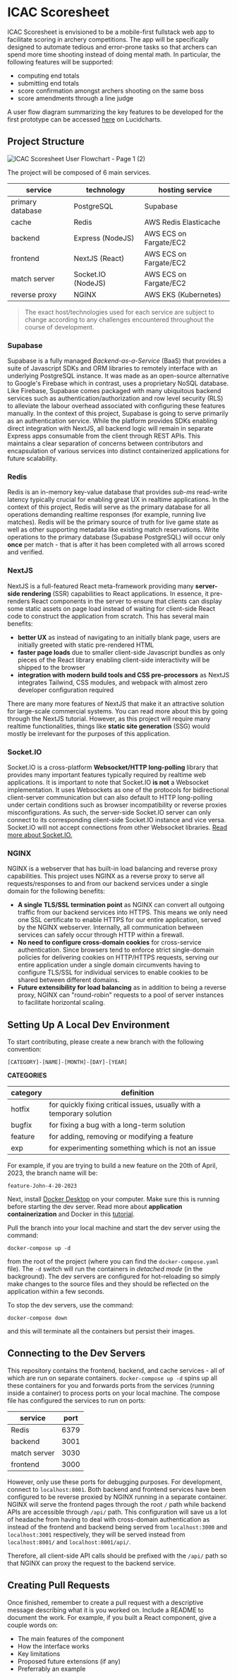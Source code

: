 # ICAC Scoresheet

ICAC Scoresheet is envisioned to be a mobile-first fullstack web app to facilitate scoring in archery competitions. The app will be specifically designed to automate tedious and error-prone tasks so that archers can spend more time shooting instead of doing mental math. In particular, the following features will be supported:
- computing end totals
- submitting end totals
- score confirmation amongst archers shooting on the same boss
- score amendments through a line judge

A user flow diagram summarizing the key features to be developed for the first prototype can be accessed [here](https://lucid.app/lucidchart/53149233-88d6-4a3e-afb4-5ee23f86edc6/edit?viewport_loc=4384%2C-1008%2C8388%2C4563%2C0_0&invitationId=inv_f0088e1f-dea4-40ec-9b89-0c3331b7934c) on Lucidcharts.


## Project Structure

![ICAC Scoresheet User Flowchart - Page 1 (2)](https://github.com/Levurmion/ICAC-Scoresheet/assets/122384242/baca3e81-dd5e-4f0d-8d3a-d05c3dd2ebe6)

The project will be composed of 6 main services.

<table>
  <thead>
    <th>service</th>
    <th>technology</th>
    <th>hosting service</th>
  </thead>
  <tbody>
    <tr>
      <td>primary database</td>
      <td>PostgreSQL</td>
      <td>Supabase</td>
    </tr>
    <tr>
      <td>cache</td>
      <td>Redis</td>
      <td>AWS Redis Elasticache</td>
    </tr>
    <tr>
      <td>backend</td>
      <td>Express (NodeJS)</td>
      <td>AWS ECS on Fargate/EC2</td>
    </tr>
    <tr>
      <td>frontend</td>
      <td>NextJS (React)</td>
      <td>AWS ECS on Fargate/EC2</td>
    </tr>
    <tr>
      <td>match server</td>
      <td>Socket.IO (NodeJS)</td>
      <td>AWS ECS on Fargate/EC2</td>
    </tr>
    <tr>
      <td>reverse proxy</td>
      <td>NGINX</td>
      <td>AWS EKS (Kubernetes)</td>
    </tr>
  </tbody>
</table>

> The exact host/technologies used for each service are subject to change according to any challenges encountered throughout the course of development.

### Supabase
Supabase is a fully managed *Backend-as-a-Service* (BaaS) that provides a suite of Javascript SDKs and ORM libraries to remotely interface with an underlying PostgreSQL instance. It was made as an open-source alternative to Google's Firebase which in contrast, uses a proprietary NoSQL database. Like Firebase, Supabase comes packaged with many ubiquitous backend services such as authentication/authorization and row level security (RLS) to alleviate the labour overhead associated with configuring these features manually. In the context of this project, Supabase is going to serve primarily as an authentication service. While the platform provides SDKs enabling direct integration with NextJS, all backend logic will remain in separate Express apps consumable from the client through REST APIs. This maintains a clear separation of concerns between contributors and encapsulation of various services into distinct containerized applications for future scalability.

### Redis
Redis is an in-memory key-value database that provides *sub-ms* read-write latency typically crucial for enabling great UX in realtime applications. In the context of this project, Redis will serve as the primary database for all operations demanding realtime responses (for example, running live matches). Redis will be the primary source of truth for live game state as well as other supporting metadata like existing match reservations. Write operations to the primary database (Supabase PostgreSQL) will occur only **once** per match - that is after it has been completed with all arrows scored and verified.

### NextJS
NextJS is a full-featured React meta-framework providing many **server-side rendering** (SSR) capabilities to React applications. In essence, it pre-renders React components in the server to ensure that clients can display some static assets on page load instead of waiting for client-side React code to construct the application from scratch. This has several main benefits:
- **better UX** as instead of navigating to an initially blank page, users are initially greeted with static pre-rendered HTML
- **faster page loads** due to smaller client-side Javascript bundles as only pieces of the React library enabling client-side interactivity will be shipped to the browser
- **integration with modern build tools and CSS pre-processors** as NextJS integrates Tailwind, CSS modules, and webpack with almost zero developer configuration required

There are many more features of NextJS that make it an attractive solution for large-scale commercial systems. You can read more about this by going through the NextJS tutorial. However, as this project will require many realtime functionalities, things like **static site generation** (SSG) would mostly be irrelevant for the purposes of this application.

### Socket.IO
Socket.IO is a cross-platform **Websocket/HTTP long-polling** library that provides many important features typically required by realtime web applications. It is important to note that Socket.IO **is not** a Websocket implementation. It uses Websockets as one of the protocols for bidirectional client-server communication but can also default to HTTP long-polling under certain conditions such as browser incompatibility or reverse proxies misconfigurations. As such, the server-side Socket.IO server can only connect to its corresponding client-side Socket.IO instance and vice versa. Socket.IO will not accept connections from other Websocket libraries. [Read more about Socket.IO.](https://socket.io/)

### NGINX
NGINX is a webserver that has built-in load balancing and reverse proxy capabilities. This project uses NGINX as a reverse proxy to serve all requests/responses to and from our backend services under a single domain for the following benefits:
- **A single TLS/SSL termination point** as NGINX can convert all outgoing traffic from our backend services into HTTPS. This means we only need one SSL certificate to enable HTTPS for our entire application, served by the NGINX webserver. Internally, all communication between services can safely occur through HTTP within a firewall.
- **No need to configure cross-domain cookies** for cross-service authentication. Since browsers tend to enforce strict single-domain policies for delivering cookies on HTTP/HTTPS requests, serving our entire application under a single domain circumvents having to configure TLS/SSL for individual services to enable cookies to be shared between different domains.
- **Future extensibility for load balancing** as in addition to being a reverse proxy, NGINX can "round-robin" requests to a pool of server instances to facilitate horizontal scaling.

## Setting Up A Local Dev Environment

To start contributing, please create a new branch with the following convention:

`[CATEGORY]-[NAME]-[MONTH]-[DAY]-[YEAR]`

**CATEGORIES**
<table>
  <thead>
    <th>category</th>
    <th>definition</th>
  </thead>
  <tbody>
    <tr>
      <td>hotfix</td>
      <td>for quickly fixing critical issues, usually with a temporary solution</td>
    </tr>
    <tr>
      <td>bugfix</td>
      <td>for fixing a bug with a long-term solution</td>
    </tr>
    <tr>
      <td>feature</td>
      <td>for adding, removing or modifying a feature</td>
    </tr>
    <tr>
      <td>exp</td>
      <td>for experimenting something which is not an issue</td>
    </tr>
  </tbody>
</table>

For example, if you are trying to build a new feature on the 20th of April, 2023, the branch name will be:

`feature-John-4-20-2023`

Next, install [Docker Desktop](https://www.docker.com/products/docker-desktop/) on your computer. Make sure this is running before starting the dev server. Read more about **application containerization** and Docker in this [tutorial](https://docs.docker.com/get-started/).

Pull the branch into your local machine and start the dev server using the command:

```
docker-compose up -d
```

from the root of the project (where you can find the `docker-compose.yaml` file). The `-d` switch will run the containers in *detached mode* (in the background). The dev servers are configured for hot-reloading so simply make changes to the source files and they should be reflected on the application within a few seconds.

To stop the dev servers, use the command:

```
docker-compose down
```

and this will terminate all the containers but persist their images.


## Connecting to the Dev Servers

This repository contains the frontend, backend, and cache services - all of which are run on separate containers. `docker-compose up -d` spins up all these containers for you and forwards ports from the services (running inside a container) to process ports on your local machine. The compose file has configured the services to run on ports:

<table>
  <thead>
    <th>service</th>
    <th>port</th>
  </thead>
  <tbody>
    <tr>
      <td>Redis</td>
      <td>6379</td>
    </tr>
    <tr>
      <td>backend</td>
      <td>3001</td>
    </tr>
    <tr>
      <td>match server</td>
      <td>3030</td>
    </tr>  
    <tr>
      <td>frontend</td>
      <td>3000</td>
    </tr>
  </tbody>
</table>

However, only use these ports for debugging purposes. For development, connect to `localhost:8001`. Both backend and frontend services have been configured to be reverse proxied by NGINX running in a separate container. NGINX will serve the frontend pages through the root `/` path while backend APIs are accessible through `/api/` path. This configuration will save us a lot of headache from having to deal with cross-domain authentication as instead of the frontend and backend being served from `localhost:3000` and `localhost:3001` respectively, they will be served instead from `localhost:8001/` and `localhost:8001/api/`.

Therefore, all client-side API calls should be prefixed with the `/api/` path so that NGINX can proxy the request to the backend service.

## Creating Pull Requests

Once finished, remember to create a pull request with a descriptive message describing what it is you worked on. Include a README to document the work. For example, if you built a React component, give a couple words on:
- The main features of the component
- How the interface works
- Key limitations
- Proposed future extensions (if any)
- Preferrably an example





















